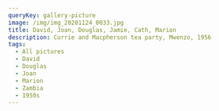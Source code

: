 ```yaml
---
queryKey: gallery-picture
image: /img/img_20201124_0033.jpg
title: David, Joan, Douglas, Jamie, Cath, Marion
description: Currie and Macpherson tea party, Mwenzo, 1956
tags:
  - All pictures
  - David
  - Douglas
  - Joan
  - Marion
  - Zambia
  - 1950s
---
```

